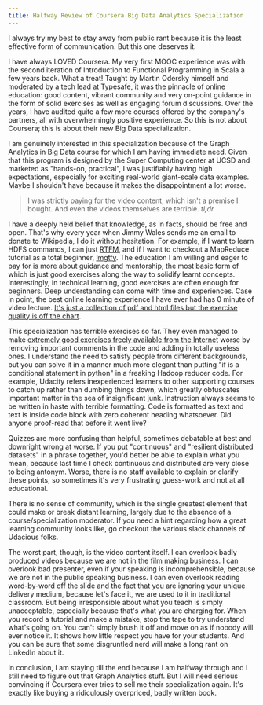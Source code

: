 ```yaml
---
title: Halfway Review of Coursera Big Data Analytics Specialization
---
```


I always try my best to stay away from public rant because it is the least effective form of communication. But this one deserves it.

I have always LOVED Coursera. My very first MOOC experience was with the second iteration of Introduction to Functional Programming in Scala a few years back. What a treat! Taught by Martin Odersky himself and moderated by a tech lead at Typesafe, it was the pinnacle of online education: good content, vibrant community and very on-point guidance in the form of solid exercises as well as engaging forum discussions. Over the years, I have audited quite a few more courses offered by the company's partners, all with overwhelmingly positive experience. So this is not about Coursera; this is about their new Big Data specialization.

I am genuinely interested in this specialization because of the Graph Analytics in Big Data course for which I am having immediate need. Given that this program is designed by the Super Computing center at UCSD and marketed as "hands-on, practical", I was justifiably having high expectations, especially for exciting real-world giant-scale data examples. Maybe I shouldn't have because it makes the disappointment a lot worse.

> I was strictly paying for the video content, which isn't a premise I bought. And even the videos themselves are terrible.
*tl;dr*

I have a deeply held belief that knowledge, as in facts, should be free and open.
That's why every year when Jimmy Wales sends me an email to donate to Wikipedia, I do it without hesitation.
For example, if I want to learn HDFS commands, I can just [RTFM](https://en.wikipedia.org/wiki/RTFM),
and if I want to checkout a MapReduce tutorial as a total beginner, [lmgtfy](http://lmgtfy.com/?q=map+reduce+tutorial).
The education I am willing and eager to pay for is more about guidance and mentorship,
the most basic form of which is just good exercises along the way to solidify learnt concepts.
Interestingly, in technical learning, good exercises are often enough for beginners.
Deep understanding can come with time and experiences.
Case in point, the best online learning experience I have ever had has 0 minute of video lecture.
[It's just a collection of pdf and html files but the exercise quality is off the chart](https://www.seas.upenn.edu/~cis194/spring13/).

This specialization has terrible exercises so far.
They even managed to make [extremely good exercises freely available from the Internet](http://www.michael-noll.com/tutorials/writing-an-hadoop-mapreduce-program-in-python/) worse by removing important comments in the code and adding in totally useless ones. I understand the need to satisfy people from different backgrounds, but you can solve it in a manner much more elegant than putting "if is a conditional statement in python" in a freaking Hadoop reducer code. For example, Udacity refers inexperienced learners to other supporting courses to catch up rather than dumbing things down, which greatly obfuscates important matter in the sea of insignificant junk. Instruction always seems to be written in haste with terrible formatting. Code is formatted as text and text is inside code block with zero coherent heading whatsoever. Did anyone proof-read that before it went live?

Quizzes are more confusing than helpful, sometimes debatable at best and downright wrong at worse. If you put "continuous" and "resilient distributed datasets" in a phrase together, you'd better be able to explain what you mean, because last time I check continuous and distributed are very close to being antonym. Worse, there is no staff available to explain or clarify these points, so sometimes it's very frustrating guess-work and not at all educational.

There is no sense of community, which is the single greatest element that could make or break distant learning, largely due to the absence of a course/specialization moderator. If you need a hint regarding how a great learning community looks like, go checkout the various slack channels of Udacious folks.

The worst part, though, is the video content itself. I can overlook badly produced videos because we are not in the film making business. I can overlook bad presenter, even if your speaking is incomprehensible, because we are not in the public speaking business. I can even overlook reading word-by-word off the slide and the fact that you are ignoring your unique delivery medium, because let's face it, we are used to it in traditional classroom. But being irresponsible about what you teach is simply unacceptable, especially because that's what you are charging for. When you record a tutorial and make a mistake, stop the tape to try understand what's going on. You can't simply brush it off and move on as if nobody will ever notice it. It shows how little respect you have for your students. And you can be sure that some disgruntled nerd will make a long rant on LinkedIn about it.

<p class="typl8-drop-cap">
In conclusion, I am staying till the end because I am halfway through and I still need to figure out that Graph Analytics stuff.
But I will need serious convincing if Coursera ever tries to sell me their specialization again.
It's exactly like buying a ridiculously overpriced, badly written book.
</p>
